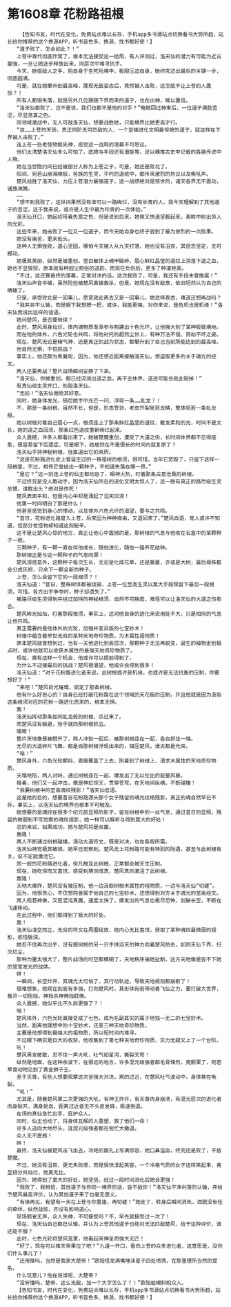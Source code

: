 # 第1608章 花粉路祖根
        【告知书友，时代在变化，免费站点难以长存，手机app多书源站点切换看书大势所趋，站长给你推荐的这个换源APP，听书音色多、换源、找书都好使！】
       “道子败了，怎会如此？！”
       上苍中青代彻底炸窝了，根本无法接受这一结局，有人评测过，洛天仙的潜力有可能为近古最强，一旦让她逐步释放出来，同层次中难寻抗手。
       今天，她借敌人之手，陷自身于生死险境中，极限压迫自身，她终究迈出最后的关键一步，彻底圆满。
       可是，就在她攀升到最高峰，展现无敌姿态后，竟然被人击败，这怎能不让上苍的人震惊？！
       所有人都很失落，就是另外几位跟随下界而来的道子，也在出神，难以置信。
       “洛天仙都败了，岂不是说，我们也都不是他的对手？”略微回过神来后，一位道子满脸苦涩，尽显落寞之色。
       同领域激战中，无人可敌洛天仙，想要战胜她，只能境界比她更高才行。
       “这……上苍的天骄，真正同阶无可匹敌的人，一个至强进化文明最惊艳的道子，就这样在下界被人击败了。”
       连上苍一些老怪物都失神，感觉这一战局的落幕不可思议。
       他们太清楚洛天仙多么可怕了，底牌与手段还有潜能等，足以横推古史中记载的各路传说中人物。
       她在当世隐约间已经被部分人称为上苍之子，可是，她还是败北了。
       阳间，宛若山崩海啸般，各族的生灵，不朽的道统中，都传来激烈的热议以及嘶吼声。
       楚风战胜了洛天仙，力压上苍潜力最强道子，这一战绩绝对是惊世的，诸天各界无不震动，诸族沸腾。
       ……
       “想不到我败了，这世间果然没有谁可以一路绚烂，没有长青的人，我今天理解到了其他道子的苦涩，这于我来说，或许是人生中最为珍贵的一次体验。”
       洛天仙开口，她起初带着失意之色，但是说到后来，她竟又快速坚毅起来，美眸中射出惊人的光彩。
       这些年来，她击败了一位又一位道子，而今天她自身也终于尝到了最为惨烈的一次败果。
       她没有痛苦，更未低头。
       这种人无惧挫败，道心坚固，哪怕今天被人从九天打落，她也没有沮丧，其信念坚定，无可撼动。
       她极其美丽，纵然是被重创，莹白躯体上魂甲破碎，眉心鲜红晶莹的道纹上淌落下道之血，她也不显狼狈，原本就有种超尘脱俗的道韵，而现在负伤后，更多了种凄艳美。
       “不过，这还算最终的落幕，正常对决的话，这次我败了，可是，我还有手段未曾施展！”
       洛天仙声音平缓，虽然险些被楚风直接轰杀，但是，她现在没有敌意，依旧坦然认为自己的确输了。
       只是，承受败北是一回事儿，愿意就此离去又是一回事儿，她这样表态，难道还想再战吗？
       “我并非不认输，而是眼下我想搏一把，或许，我能更强，对你来说，是危机也是机缘！”洛天仙竟说出这样的话语。
       她问楚风，是否要继续？
       此时，楚风周身灿烂，体内魂物质渐渐参与构建出十色光环，让他强大到了某种极致境地。
       而在他的体外，六色光轮也共鸣，将他衬托的超然尘世上，有种万法不侵、百劫不坏之姿。
       现在，楚风无论是精气神，还是真正的战力状态，都攀升到了自己当前所能达到的最高峰。
       他自然无惧，不怕挑战？
       事实上，他还颇为希冀呢，因为，他还想近距离接触洛天仙，想盗取更多的关于魂光的经文。
       两人还要再战？整片战场瞬间安静了下来。
       “洛天仙，你被重创，都已经流淌出道之血，再不去休养，道途可能会就此毁掉！”
       有真仙级生灵开口，劝阻洛天仙。
       “无妨！”洛天仙谢绝其好意。
       同时，她身体发光，随后她手中光芒一闪，浮现一条……虬龙？！
       不，那是一条树根，虽然不长，但是，形态苍劲，老皮开裂犹若龙鳞，整体宛若一条虬龙般。
       她以树根对着自己眉心一点，根须连上了那条鲜红晶莹的道纹，散发柔和的光，时间不是太长，她的道之血回流，那条红色道纹重新绚烂起来。
       众人震撼，许多人都看出来了，她被楚魔重创，遭受了大道之伤，长时间休养都不见得痊愈，很容易留下后遗症，可是眼下，她居然在不是很长的时间内就复原了？
       洛天仙手持神秘树根，径直道出它的来历。
       “这是花粉路进化史上曾诞生过的一株祖树的根须，很可惜，当年它焚毁了，只留下这样一段根茎，不过，相传它曾结出一颗种子，不知道失落在哪一界。”
       “是它？”这一刻连上苍的仙王都动容了，眼神火热，盯着那条古意沧桑的树根。
       不过终究是没人敢动手，因为洛天仙所在的进化文明太惊人了，这一脉有真正的路尽级生灵坐镇，谁敢出头？绝对是作死！
       楚风表面平和，但是内心中却是涌起了滔天巨浪！
       他第一时间明白了那是什么！
       他甚至感觉到身心的悸动，以及体外六色光环的渴望，要与之共鸣。
       “昔日，花粉进化路曾入上苍，后来因为种种缘由，又退回来了。”楚风自语，常人或许不知道，但部分老怪物却知道这则秘辛。
       这不是让楚风心惊的地方，真正让他心中震撼的是，那树根的气息与他收在石盒中的某颗种子一致。
       三颗种子，有一颗一直在伴他成长，随他进化，随他一路开花结种。
       那树根正是与这一颗种子的气息同源！
       楚风深感意外，这颗种子每次生长，无论是化成花草，还是藤蔓，亦或是大树，最后母株都会分成灰烬，只余下一颗全新的种子。
       上苍，怎么会留下它的一段根须？！
       洛天仙道：“昔日，整株树体都被烧毁，上苍一位至高生灵以莫大手段保留下最后一段根须，可惜，各方出手争夺时，种子却遗失了。”
       被路尽级生灵得到并经过加持的神秘根须，自然不可揣度，难怪可以让洛天仙的大道之伤愈合。
       楚风眸光灿灿，盯着那段根须，事实上，这对他自身的进化来说用处不大，只是相同的气息让他共鸣。
       真正需要的是他体外的光轮，加强并变异版的七宝妙术！
       树根中蕴含着举世无双的某种天地奇珍物质，为木属性祖物质！
       原本楚风就曾想到过，当有一天他进化到高层次，那颗种子无法再蜕变，诞生的植物走到极点时，或许他就可以收获木属性的最强天地奇珍物质了。
       现在，竟有这样一个机会，他或许可以提前得到了。
       为什么不迎接最后的挑战？楚风很渴望，他或许会得到很多！
       洛天仙道：“对于花粉路进化者来说，此树根或许是机缘，也或许是无法抗衡的压制，你要想好了！”
       “来吧！”楚风目光璀璨，锁定了那条树根。
       他有什么好担心的？自身已经打破花粉路在这个领域的天花板的压制，并且他就是因为汲取这条根须对应的花粉一路进化而来的，根本无惧。
       轰！
       洛天仙挥动那条如同虬龙般的树根，杀过来了。
       而楚风没有躲避，抬手就向那树根抓去。
       喀嚓！
       整片天地像是被劈开了，两人冲到一起后，被那树根连在一起，各自抓住一端。
       无尽的大道碎片飞舞，都是自那树根浮现出来的，镇压楚风，漫天都是光束。
       “嗡！”
       楚风身外，六色光轮颤抖，直接覆盖了上去，附着到了树根上，渴求木属性的天地奇珍物质。
       天塌地陷，两人对峙，通过树根连在一起，爆发出了无以伦比的能量风暴。
       接着，他们又一起冲击，像是神虹惊天，贯穿苍穹，在天地间纵横，不断碰撞！
       “我要树根中的至高魂纹残影！”洛天仙低语。
       这是她的目的，想要昔日花粉路源头那个女子残留的魂光纹络残影，真正的魂自然早已不存，事实上，以洛天仙的境界也根本不可触及。
       她想要的是魂纹在很多个纪元前显照的影子，留在树根中的一丝气息，通过昔日的显照，残留的微弱到不可觉察的魂纹投影，她一样可以解析与得到莫大的好处！
       总的来说，如果成功，她与楚风将是双赢。
       轰隆！
       两人不断通过树根碰撞，涌动大道符文，既是对决，也在各取所需。
       洛天仙神觉极其敏锐，她早已觉察到，楚风走上花粉路可能有特别的际遇，甚至与此树根有关，说不定能激活它。
       而一般的花粉路进化者，但凡触及此树根，正常都会被天生压制。
       现在，她吃惊而又喜悦，感受到猜测成真，楚风真的激活了此树根。
       轰隆！
       天地大爆炸，楚风没有被压制，他一边汲取树根木属性的祖物质，一边与洛天仙“切磋”。
       因为，他很贪心，不仅想完善属于他自己的七宝妙术，还想得到对方关于魂光的至高经文。
       两人宛若神佛，又若混沌真魔，速度太快了，爆发出的气息也极尽恐怖，划破长空，不断在飞速移动。
       在此过程中，他们都得到了极大的好处。
       轰！
       洛天仙凌空而立，无穷的符文在周围绽放，她内心无比喜悦，获取了某种魂纹最微弱的投影，感悟极深。
       她忍不住再次出手，没有握树根的另一只手挟滔天的神力向着楚风拍击，如同天仙下界，扫灭红尘。
       那种力量太强大了，整片战场的时空都模糊了，天地秩序被她扯断，这方天地像是容不下她的莹莹发光的战体。
       砰！
       一瞬间，长空炸开，其魂光太可怕了，其行动轨迹，导致天地规则都崩断了！
       很难想象，她现在到底有多强，打向楚风时，其形体宛若带动着飞仙之力，要打破大世界，轰开一切阻挡，神挡杀神佛挡弑佛。
       众人震撼，她似乎比不久前更强了？！
       嗡！
       楚风体外，六色光轮直接变成了七色，成为名副其实的属于他独一无二的七宝妙术。
       当然，距离他理想中的十宝妙术，还差三种天地奇珍物质。
       主要是他想得到最强大的祖物质，所以短时间内难寻。
       不过眼下确实是巨大的收获，他收集到了第七种天地奇珍物质，实力无疑又上了一个台阶。
       吼！
       楚风黑发披散，忍不住一声大吼，吐气如星河，撕裂天穹！
       纵然是地面，在这种余波下，在很远的地方，许多混元级强者都毛骨悚然，竟颤栗了，宛若草食动物见到了黄金狮子王。
       至于天尊，有些人想要观摩这次至强大对决，离的过近，在楚风吐气波动中，身体竟在龟裂。
       “吼！”
       尤其是，随着楚风第二次更强的大吼，有神王炸开，有天尊肉身崩溃，有混元层次的进化者肉身裂开，满身是血，距离过近者无不头皮发麻，极速倒退。
       在场的真仙急忙出手，庇护众人。
       同时，仙王也动了，将身体瓦解的人重塑，救了他们一命！
       许多人逃向大地尽头，连混元级强者都在匆忙大撤退。
       众人无不震撼！
       砰！
       最终，洛天仙被楚风击飞出去，冷艳的面孔上写满惊容，她口鼻溢血，终究还是败了，不敌楚魔。
       不过，她没有沮丧，更无失败感，而是很快漾起笑容，一个冷艳气质的女子这样笑起来，竟显得分外灿烂，绝美无比。
       因为，她得到了莫大的好处，她坚信，经过一段时间消化后她会更强！
       “我败了，我相信，其他道子与你同一境界的话，皆不敌你！”洛天仙干净利落的认输，并给予楚风最高评价，认为其他道子来了也毫无意义。
       “有缘再见，有望有一天在上苍与你重逢，再切磋！”她走了，转身后瞬间消失，洒脱没有任何牵绊，纵然战败，亦没有影响道心。
       现场鸦雀无声，众人失神，不可接受吗？不，早先就接受过一次了！
       现在，洛天仙自己都已认输，并认为上苍其他道子也绝对无法匹敌楚风，给予这种评价，谁还能不服？
       此时，七色光轮将楚风笼罩，他看起来神圣而强大无匹！
       “好了，现在可以推天帝果位了吧？”九道一开口，看向上苍的众多进化者，这意思是，没你们什么事儿了！
       “还用推吗，当然是我家大楚帝！”欧阳怪龙满嘴唾沫星子四处喷溅，在那里理所当然的提名。
       什么玩意儿？他在说谁呢，大楚帝？
       “没听懂吗，楚帝，这么无敌，加一个大字怎么了？！”欧阳蛤蟆斜睨众人。
       【告知书友，时代在变化，免费站点难以长存，手机app多书源站点切换看书大势所趋，站长给你推荐的这个换源APP，听书音色多、换源、找书都好使！】